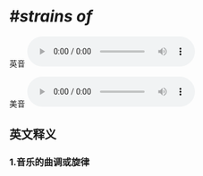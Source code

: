 # ***\#strains of*** 
英音
<audio src="./media/strains of1_AAC.aac" controls="controls"></audio>

美音
<audio src="./media/strains of1_AAC.aac" controls="controls"></audio>



  

英文释义
---
### 1.**音乐的曲调或旋律**  


